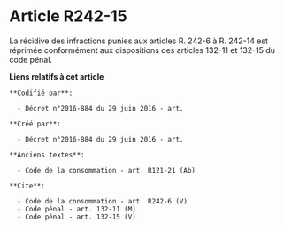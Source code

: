 # Article R242-15

La récidive des infractions punies aux articles R. 242-6 à R. 242-14 est réprimée conformément aux dispositions des articles
132-11 et 132-15 du code pénal.

**Liens relatifs à cet article**

	**Codifié par**:

	  - Décret n°2016-884 du 29 juin 2016 - art.

	**Créé par**:

	  - Décret n°2016-884 du 29 juin 2016 - art.

	**Anciens textes**:

	  - Code de la consommation - art. R121-21 (Ab)

	**Cite**:

	  - Code de la consommation - art. R242-6 (V)
	  - Code pénal - art. 132-11 (M)
	  - Code pénal - art. 132-15 (V)
